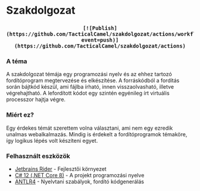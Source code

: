 # Szakdolgozat

<h3 style="text-align: center"> 

    [![Publish](https://github.com/TacticalCamel/szakdolgozat/actions/workflows/dotnet.yml/badge.svg?event=push)](https://github.com/TacticalCamel/szakdolgozat/actions)

</h3>

### A téma

A szakdolgozat témája egy programozási nyelv és az ehhez tartozó fordítóprogram megtervezése és elkészítése.
A forráskódból a fordítás során bájtkód készül, ami fájlba írható, innen visszaolvasható, illetve végrehajtható.
A lefordított kódot egy szintén egyénileg írt virtuális processzor hajtja végre.

### Miért ez?

Egy érdekes témát szerettem volna választani, ami nem egy ezredik unalmas webalkalmazás. Mindig is érdekelt a fordítóprogramok témaköre, így logikus lépés volt készíteni egyet.

### Felhasznált eszközök

- <a href="https://www.jetbrains.com/rider/">Jetbrains Rider</a> - Fejlesztői környezet
- <a href="https://dotnet.microsoft.com/en-us/languages/csharp">C# 12 (.NET Core 8)</a> - A projekt programozási nyelve
- <a href="https://github.com/antlr/antlr4">ANTLR4</a> - Nyelvtani szabályok, fordító kódgenerálás
